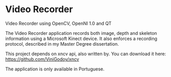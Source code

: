 # Video Recorder
Video Recorder using OpenCV, OpenNI 1.0 and QT

The Video Recorder application records both image, depth and skeleton information using a Microsoft Kinect device. It also enforces a recording protocol, described in my Master Degree dissertation. 

This project depends on xncv api, also written by. 
You can download it here: https://github.com/ViniGodoy/xncv

The application is only available in Portuguese. 